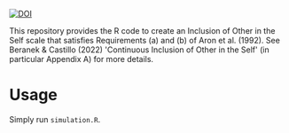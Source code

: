 [![DOI](https://zenodo.org/badge/602132442.svg)](https://zenodo.org/doi/10.5281/zenodo.11913699)

This repository provides the R code to create an Inclusion of Other in the Self scale that satisfies Requirements (a) and (b) of Aron et al. (1992). 
See Beranek & Castillo (2022) 'Continuous Inclusion of Other in the Self' (in particular Appendix A) for more details.

# Usage

Simply run `simulation.R`.
